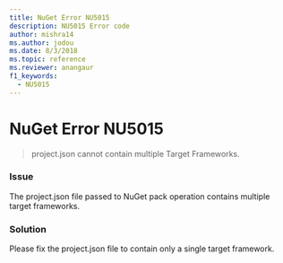 ```yaml
---
title: NuGet Error NU5015
description: NU5015 Error code
author: mishra14
ms.author: jodou
ms.date: 8/3/2018
ms.topic: reference
ms.reviewer: anangaur
f1_keywords: 
  - NU5015
---
```


# NuGet Error NU5015
> project.json cannot contain multiple Target Frameworks.

### Issue

The project.json file passed to NuGet pack operation contains multiple target frameworks.


### Solution

Please fix the project.json file to contain only a single target framework.

